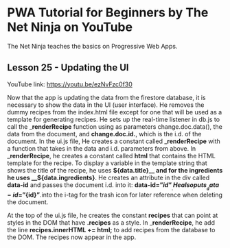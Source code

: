 # PWA Tutorial for Beginners by The Net Ninja on YouTube

The Net Ninja teaches the basics on Progressive Web Apps.

## Lesson 25 - Updating the UI

YouTube link: https://youtu.be/ezNvFzc0f30

Now that the app is updating the data from the firestore database, it is necessary to show the data in the UI (user interface). He removes the dummy recipes from the index.html file except for one that will be used as a template for generating recipes. He sets up the real-time listener in db.js to call the ___renderRecipe__ function using as parameters change.doc.data(), the data from the document, and __change.doc.id.__, which is the i.d. of the document. In the ui.js file, He creates a constant called ___renderRecipe__ with a function that takes in the data and i.d. parameters from above. In ___renderRecipe__, he creates a constant called __html__ that contains the HTML template for the recipe. To display a variable in the template string that shows the title of the recipe, he uses __${data.title}__ and for the ingredients he uses __${data.ingredients}__. He creates an attribute in the div called __data-id__ and passes the document i.d. into it: __data-id=”${id}”__. He also puts __data-id=”${id}”__.into the i-tag for the trash icon for later reference when deleting the document.

At the top of the ui.js file, he creates the constant __recipes__ that can point at styles in the DOM that have __.recipes__ as a style. In ___renderRecipe__, he add the line __recipes.innerHTML += html;__ to add recipes from the database to the DOM. The recipes now appear in the app.